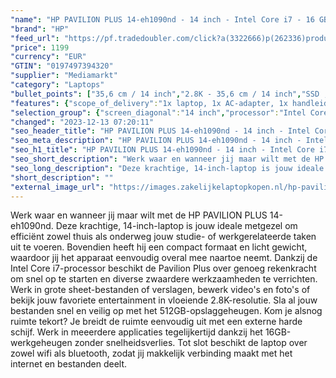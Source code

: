 ```yaml
---
"name": "HP PAVILION PLUS 14-eh1090nd - 14 inch - Intel Core i7 - 16 GB - 512 GB"
"brand": "HP"
"feed_url": "https://pf.tradedoubler.com/click?a(3322666)p(262336)product(50617-1769359)ttid(3)url(https%3A%2F%2Fwww.mediamarkt.nl%2Fnl%2Fproduct%2F_hp-pavilion-plus-14-eh1090nd-14-inch-intel-core-i7-16-gb-512-gb-1769359.html%3Futm_source%3Dtradedoubler%26utm_medium%3Daff-comparison%26utm_term%3D1769359)"
"price": 1199
"currency": "EUR"
"GTIN": "0197497394320"
"supplier": "Mediamarkt"
"category": "Laptops"
"bullet_points": ["35,6 cm / 14 inch","2.8K - 35,6 cm / 14 inch","SSD , 512 GB , M.2 via PCIe","2x USB 3.2 Gen 2 (3.1 Gen 2) Type-C, USB Type-C DisplayPort alternatieve modus, USB Power Delivery, USB Sleep-and-Charge, 2x USB 3.2 Gen 1 (3.1 Gen 1) Type-A, 1x HDMI, Combo koptelefoon/microfoon port","Lithium polymer","31.35 cm x 1.84 cm x 22.42 cm /"]
"features": {"scope_of_delivery":"1x laptop, 1x AC-adapter, 1x handleiding","special_features":"Trusted Platform Module (TPM), Password bescherming: BIOSPower onUser, ENERGY STAR, EPEAT Gold","additional_update_information":"Voor zover op de afbeeldingen apps worden getoond, geldt dat MediaMarkt niet kan garanderen dat de apps tijdens de volledige levensduur van het product goed zullen blijven functioneren. Dit hangt af van het beleid van de fabrikant.","min_duration_supported_software_updates":"2 jaar","weight":"1,4 kg","bluetooth":"Ja","hard_disk_1":"SSD , 512 GB , M.2 via PCIe","depth":"22,42 cm","product_height":"1,84 cm","touchscreen":"Nee","screen_diagonal_inches":"14 inch","height":"1,84 cm","battery_life":"9.25 u","processor":"Intel Core i7-13700H","manufacturer_part_number":"839B0EA#ABH","product_introduction_date":"2023-03-24","memory_speeds":"3200 MHz","integrated_mike":"Ja","speakers":"Ja","convertibility":"Vast scherm","panel_type":"Oled (organic light-emitting diode)","model_year":"2023","processor_clock_rate":"2.4 GHz","short_description":"PAVILION PLUS 14-EH1090ND","shipping_costs":"0.00","memory_size":"16 GB","product_manufacturer":"HP","battery_capacity":"51 Wh","image_quality":"2.8K","screen_diagonal_cm_inch":"35,6 cm / 14 inch","delivery_time":"5","processor_speed_with_turbo":"5.0 GHz","product_width":"31,35 cm","processor_brand":"Intel®","warranty_note":"1 jaar (1-1-0) garantie omvat 1 jaar garantie op onderdelen en arbeidskosten. Geen reparatie onsite. De algemene voorwaarden verschillen per land. Bepaalde beperkingen en uitsluitingen zijn van toepassing.","connections":"2x USB 3.2 Gen 2 (3.1 Gen 2) Type-C, USB Type-C DisplayPort alternatieve modus, USB Power Delivery, USB Sleep-and-Charge, 2x USB 3.2 Gen 1 (3.1 Gen 1) Type-A, 1x HDMI, Combo koptelefoon/microfoon port","bluetooth_version":"5.3","number_of_processor_cores":"14","color":"Zilver","battery_type":"Lithium polymer","product_type":"Laptop","brightness":"500 cd/m²","capacity_of_1_hard_disk":"512 GB","type_of_1_hard_disk":"SSD","front_camera":"Ja","screen_diagonal_cm":"35,6 cm","resolution":"2880 x 1800","integrated_webcam":"Ja","update_policy":"Onbekend","total_storage_space_in_gb":"512 GB","wlan":"Ja","processor_model":"Core™ i7","product_depth":"22,42 cm","dimensions_weight":"31.35 cm x 1.84 cm x 22.42 cm /","ram_type":"DDR4","previous_price":"","manufacturer_guarantee":"1 jaar","charge_time_from_manufacturer":"Snelle oplaadtijd (50%): 30 min","card_reader":"Ja","wlan_standards":"WiFi 6E (802.11AX)","manufacturer_supported_software_updates":"Ja","total_storage_space":"512 GB"}
"selection_group": {"screen_diagonal":"14 inch","processor":"Intel Core i7","changed_price_past_3_days":false,"product_family":"Pavilion"}
"changed": "2023-12-13 07:20:11"
"seo_header_title": "HP PAVILION PLUS 14-eh1090nd - 14 inch - Intel Core i7 - 16 GB - 512 GB"
"seo_meta_description": "HP PAVILION PLUS 14-eh1090nd - 14 inch - Intel Core i7 - 16 GB - 512 GB"
"seo_h1_title": "HP PAVILION PLUS 14-eh1090nd - 14 inch - Intel Core i7 - 16 GB - 512 GB"
"seo_short_description": "Werk waar en wanneer jij maar wilt met de HP PAVILION PLUS 14-eh1090nd."
"seo_long_description": "Deze krachtige, 14-inch-laptop is jouw ideale metgezel om efficiënt zowel thuis als onderweg jouw studie- of werkgerelateerde taken uit te voeren. Bovendien heeft hij een compact formaat en licht gewicht, waardoor jij het apparaat eenvoudig overal mee naartoe neemt. Dankzij de Intel Core i7-processor beschikt de Pavilion Plus over genoeg rekenkracht om snel op te starten en diverse zwaardere werkzaamheden te verrichten. Werk in grote sheet-bestanden of verslagen, bewerk video's en foto's of bekijk jouw favoriete entertainment in vloeiende 2. 8K-resolutie. Sla al jouw bestanden snel en veilig op met het 512GB-opslaggeheugen. Kom je alsnog ruimte tekort? Je breidt de ruimte eenvoudig uit met een externe harde schijf. Werk in meeerdere applicaties tegelijkertijd dankzij het 16GB-werkgeheugen zonder snelheidsverlies. Tot slot beschikt de laptop over zowel wifi als bluetooth, zodat jij makkelijk verbinding maakt met het internet en bestanden deelt."
"short_description": ""
"external_image_url": "https://images.zakelijkelaptopkopen.nl/hp-pavilion-plus-14-eh1090nd-14-inch-intel-core-i7-16-gb-512-gb-1769359.webp"
---
```


Werk waar en wanneer jij maar wilt met de HP PAVILION PLUS 14-eh1090nd. Deze krachtige, 14-inch-laptop is jouw ideale metgezel om efficiënt zowel thuis als onderweg jouw studie- of werkgerelateerde taken uit te voeren. Bovendien heeft hij een compact formaat en licht gewicht, waardoor jij het apparaat eenvoudig overal mee naartoe neemt. Dankzij de Intel Core i7-processor beschikt de Pavilion Plus over genoeg rekenkracht om snel op te starten en diverse zwaardere werkzaamheden te verrichten. Werk in grote sheet-bestanden of verslagen, bewerk video's en foto's of bekijk jouw favoriete entertainment in vloeiende 2.8K-resolutie. Sla al jouw bestanden snel en veilig op met het 512GB-opslaggeheugen. Kom je alsnog ruimte tekort? Je breidt de ruimte eenvoudig uit met een externe harde schijf. Werk in meeerdere applicaties tegelijkertijd dankzij het 16GB-werkgeheugen zonder snelheidsverlies. Tot slot beschikt de laptop over zowel wifi als bluetooth, zodat jij makkelijk verbinding maakt met het internet en bestanden deelt.